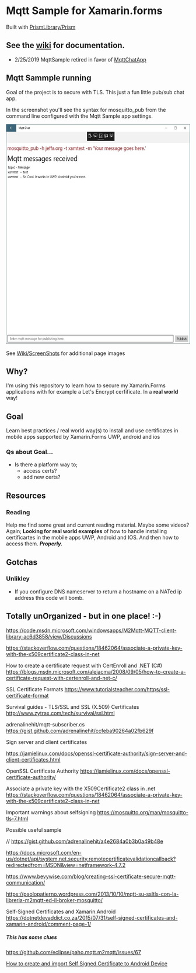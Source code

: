 # Mqtt Sample for Xamarin.forms
Built with [PrismLibrary/Prism](https://github.com/PrismLibrary/Prism)
## See the [wiki](https://github.com/jhalbrecht/XamarinFormsMqttSample/wiki) for documentation.

* 2/25/2019 MqttSample retired in favor of [MqttChatApp](https://github.com/jhalbrecht/XamarinFormsMqttSample/tree/master/MqttChatApp)

## Mqtt Sammple running
Goal of the project is to secure with TLS. This just a fun little pub/sub chat app. 

In the screenshot you'll see the syntax for mosquitto_pub from the command line configured with the Mqtt Sample app settings.

<p align="left">
  <img height="600" src="https://github.com/jhalbrecht/XamarinFormsMqttSample/blob/master/images/XamrinFormsMqttUwpChatApp.JPG">
</p>


See [Wiki/ScreenShots](https://github.com/jhalbrecht/XamarinFormsMqttSample/wiki/ScreenShots) for additional page images


## Why?
I'm using this repository to learn how to secure my Xamarin.Forms applications with for example a Let's Encrypt cerfificate. In a **real world** way!

## Goal
Learn best practices / real world way(s) to install and use certificates in mobile apps supported by Xamarin.Forms UWP, android and ios
### Qs about Goal...

* Is there a platform way to;
  - access certs?
  - add new certs?

## Resources

### Reading
Help me find some great and current reading material. Maybe some videos? Again; **Looking for real world examples** of how to handle installing certificartes in 
the mobile apps UWP, Android and IOS. And then how to access them. **_Properly._**

## Gotchas
### Unlikley 
- If you configure DNS nameserver to return a hostname on a NATed ip address this code will bomb.

## Totally unOrganized - but in one place! :-)

https://code.msdn.microsoft.com/windowsapps/M2Mqtt-MQTT-client-library-ac6d3858/view/Discussions

https://stackoverflow.com/questions/18462064/associate-a-private-key-with-the-x509certificate2-class-in-net

How to create a certificate request with CertEnroll and .NET (C#)
https://blogs.msdn.microsoft.com/alejacma/2008/09/05/how-to-create-a-certificate-request-with-certenroll-and-net-c/

SSL Certificate Formats
https://www.tutorialsteacher.com/https/ssl-certificate-format

Survival guides - TLS/SSL and SSL (X.509) Certificates
http://www.zytrax.com/tech/survival/ssl.html


adrenalinehit/mqtt-subscriber.cs
https://gist.github.com/adrenalinehit/ccfeba90264a02fb629f

Sign server and client certificates

https://jamielinux.com/docs/openssl-certificate-authority/sign-server-and-client-certificates.html

OpenSSL Certificate Authority
https://jamielinux.com/docs/openssl-certificate-authority/

Associate a private key with the X509Certificate2 class in .net
https://stackoverflow.com/questions/18462064/associate-a-private-key-with-the-x509certificate2-class-in-net

Important warnings about selfsigning
https://mosquitto.org/man/mosquitto-tls-7.html

Possible useful sample

// https://gist.github.com/adrenalinehit/a4e2684a0b3b0a49b48e


https://docs.microsoft.com/en-us/dotnet/api/system.net.security.remotecertificatevalidationcallback?redirectedfrom=MSDN&view=netframework-4.7.2
     
https://www.bevywise.com/blog/creating-ssl-certificate-secure-mqtt-communication/

https://paolopatierno.wordpress.com/2013/10/10/mqtt-su-ssltls-con-la-libreria-m2mqtt-ed-il-broker-mosquitto/

Self-Signed Certificates and Xamarin.Android
https://dotnetdevaddict.co.za/2015/07/31/self-signed-certificates-and-xamarin-android/comment-page-1/

##### This has some clues

https://github.com/eclipse/paho.mqtt.m2mqtt/issues/67

[How to create and import Self Signed Certificate to Android Device](https://aboutssl.org/how-to-create-and-import-self-signed-certificate-to-android-device/)
